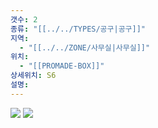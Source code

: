 ```yaml
---
갯수: 2
종류: "[[../../TYPES/공구|공구]]"
지역:
  - "[[../../ZONE/사무실|사무실]]"
위치:
  - "[[PROMADE-BOX]]"
상세위치: S6
설명:
---
```

![](http://192.168.50.22/devices/241123_IMG_0027.jpg)
![](http://192.168.50.22/devices/241123_IMG_0013.jpg)
